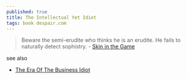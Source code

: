 ```yaml
---
published: true
title: The Intellectual Yet Idiot
tags: book despair.com
---
```

> Beware the semi-erudite who thinks he is an erudite. He fails to naturally detect sophistry. - [Skin in the Game](https://medium.com/incerto/the-intellectual-yet-idiot-13211e2d0577#.zayhkr519)

see also
- [The Era Of The Business Idiot](https://www.wheresyoured.at/the-era-of-the-business-idiot/)